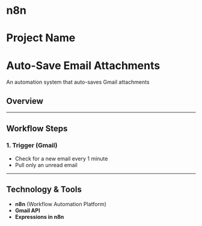# n8n

# Project Name
# Auto-Save Email Attachments
An automation system that auto-saves Gmail attachments

## Overview
---

## Workflow Steps
### 1. Trigger (Gmail)
- Check for a new email every 1 minute
- Pull only an unread email

---

## Technology & Tools
- <b>n8n</b> (Workflow Automation Platform)
- <b>Gmail API</b>
- <b>Expressions in n8n</b>
